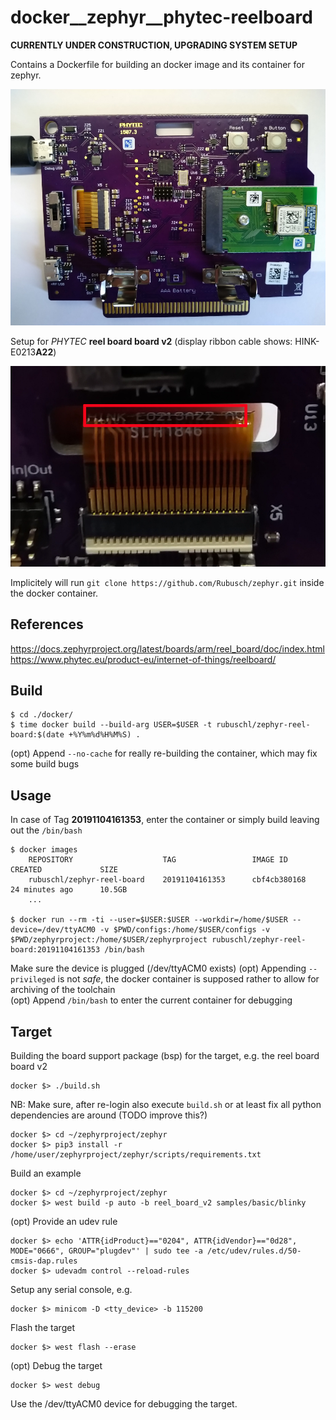 # docker__zephyr__phytec-reelboard

**CURRENTLY UNDER CONSTRUCTION, UPGRADING SYSTEM SETUP**

Contains a Dockerfile for building an docker image and its container for zephyr.  

![Reelboard Setup](pics/reelboard.jpg)

Setup for _PHYTEC_ **reel board board v2** (display ribbon cable shows: HINK-E0213**A22**)  

![Serial Number](pics/serialnumber.jpg)

Implicitely will run ```git clone https://github.com/Rubusch/zephyr.git``` inside the docker container.  



## References

https://docs.zephyrproject.org/latest/boards/arm/reel_board/doc/index.html
https://www.phytec.eu/product-eu/internet-of-things/reelboard/



## Build

```
$ cd ./docker/
$ time docker build --build-arg USER=$USER -t rubuschl/zephyr-reel-board:$(date +%Y%m%d%H%M%S) .
```

(opt) Append ``--no-cache`` for really re-building the container, which may fix some build bugs  


## Usage

In case of Tag **20191104161353**, enter the container or simply build leaving out the ``/bin/bash``  

```
$ docker images
    REPOSITORY                    TAG                 IMAGE ID            CREATED             SIZE
    rubuschl/zephyr-reel-board    20191104161353      cbf4cb380168        24 minutes ago      10.5GB
    ...

$ docker run --rm -ti --user=$USER:$USER --workdir=/home/$USER --device=/dev/ttyACM0 -v $PWD/configs:/home/$USER/configs -v $PWD/zephyrproject:/home/$USER/zephyrproject rubuschl/zephyr-reel-board:20191104161353 /bin/bash
```

Make sure the device is plugged (/dev/ttyACM0 exists)
(opt) Appending ``--privileged`` is not _safe_, the docker container is supposed rather to allow for archiving of the toolchain  
(opt) Append ``/bin/bash`` to enter the current container for debugging  


## Target

Building the board support package (bsp) for the target, e.g. the reel board board v2  

```
docker $> ./build.sh
```

NB: Make sure, after re-login also execute ``build.sh`` or at least fix all python dependencies are around (TODO improve this?)
```
docker $> cd ~/zephyrproject/zephyr
docker $> pip3 install -r /home/user/zephyrproject/zephyr/scripts/requirements.txt
```

Build an example  

```
docker $> cd ~/zephyrproject/zephyr
docker $> west build -p auto -b reel_board_v2 samples/basic/blinky
```

(opt) Provide an udev rule  

```
docker $> echo 'ATTR{idProduct}=="0204", ATTR{idVendor}=="0d28", MODE="0666", GROUP="plugdev"' | sudo tee -a /etc/udev/rules.d/50-cmsis-dap.rules
docker $> udevadm control --reload-rules
```

Setup any serial console, e.g.

```
docker $> minicom -D <tty_device> -b 115200
```

Flash the target
```
docker $> west flash --erase
```

(opt) Debug the target
```
docker $> west debug
```

Use the /dev/ttyACM0 device for debugging the target.

